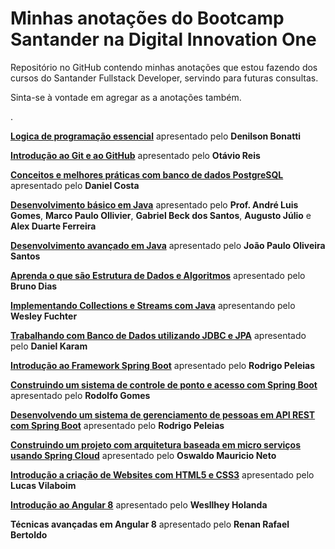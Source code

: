 # Minhas anotações do Bootcamp Santander na Digital Innovation One



Repositório no GitHub contendo minhas anotações que estou fazendo dos cursos do Santander Fullstack Developer, servindo para futuras consultas.

Sinta-se à vontade em agregar as a anotações também. 

.

**[Logica de programação essencial](https://github.com/DavidRufino/Minhas-Anotacoes-Santander-Bootcamp/tree/master/00%20Logica%20de%20programacao%20essencial)** apresentado pelo **Denilson Bonatti**

**[Introdução ao Git e ao GitHub](https://github.com/DavidRufino/Minhas-Anotacoes-Santander-Bootcamp/tree/master/01%20Introducao%20ao%20Git%20e%20ao%20Github)** apresentado pelo **Otávio Reis**

**[Conceitos e melhores práticas com banco de dados PostgreSQL](https://github.com/DavidRufino/Minhas-Anotacoes-Santander-Bootcamp/tree/master/02%20Conceitos%20e%20melhores%20praticas%20com%20bancos%20de%20dados%20PostgreeSQL)** apresentado pelo **Daniel Costa**

**[Desenvolvimento básico em Java](https://github.com/DavidRufino/Minhas-Anotacoes-Santander-Bootcamp/tree/master/03%20Desenvolvimento%20b%C3%A1sico%20em%20Java)** apresentado pelo **Prof. André Luis Gomes**, **Marco Paulo Ollivier**, **Gabriel Beck dos Santos**, **Augusto Júlio** e **Alex Duarte Ferreira**

**[Desenvolvimento avançado em Java](https://github.com/DavidRufino/Minhas-Anotacoes-Santander-Bootcamp/tree/master/04%20Desenvolvimento%20avan%C3%A7ado%20em%20Java)** apresentado pelo **João Paulo Oliveira Santos**

**[Aprenda o que são Estrutura de Dados e Algoritmos](https://github.com/DavidRufino/Minhas-Anotacoes-Santander-Bootcamp/tree/master/05%20Aprenda%20o%20que%20s%C3%A3o%20Estrutura%20de%20Dados%20e%20Algoritmos)** apresentado pelo **Bruno Dias**

**[Implementando Collections e Streams com Java](https://github.com/DavidRufino/Minhas-Anotacoes-Santander-Bootcamp/tree/master/06%20Implementando%20Collections%20e%20Streams%20com%20Java)** apresentando pelo **Wesley Fuchter**

**[Trabalhando com Banco de Dados utilizando JDBC e JPA](https://github.com/DavidRufino/Minhas-Anotacoes-Santander-Bootcamp/tree/master/07%20trabalhando%20com%20Banco%20de%20Dados%20utilizando%20JDBC%20e%20JPA)** apresentado pelo **Daniel Karam**

**[Introdução ao Framework Spring Boot](https://github.com/DavidRufino/Minhas-Anotacoes-Santander-Bootcamp/tree/master/08%20Introdu%C3%A7%C3%A3o%20ao%20Framework%20Spring%20Boot)** apresentado pelo **Rodrigo Peleias**

**[Construindo um sistema de controle de ponto e acesso com Spring Boot](https://github.com/DavidRufino/Minhas-Anotacoes-Santander-Bootcamp/tree/master/09%20Dicas%20da%20Construcao%20do%20sistema%20de%20controle)** apresentado pelo **Rodolfo Gomes**

**[Desenvolvendo um sistema de gerenciamento de pessoas em API REST com Spring Boot](https://github.com/DavidRufino/Minhas-Anotacoes-Santander-Bootcamp/tree/master/10%20Dicas%20de%20Desenvolvimento%20de%20API%20REST%20com%20Spring%20Boot)** apresentado pelo **Rodrigo Peleias**

**[Construindo um projeto com arquitetura baseada em micro serviços usando Spring Cloud](https://github.com/DavidRufino/Minhas-Anotacoes-Santander-Bootcamp/tree/master/11%20Dicas%20de%20Projeto%20Arquitetura%20microservico%20usando%20Spring%20Cloud)** apresentado pelo **Oswaldo Mauricio Neto**

**[Introdução a criação de Websites com HTML5 e CSS3](https://github.com/DavidRufino/Minhas-Anotacoes-Santander-Bootcamp/tree/master/12%20Introdu%C3%A7%C3%A3o%20a%20cria%C3%A7%C3%A3o%20de%20websites%20com%20HTML5%20e%20CSS3)** apresentado pelo **Lucas Vilaboim**

**[Introdução ao Angular 8](https://github.com/DavidRufino/Minhas-Anotacoes-Santander-Bootcamp/tree/master/13%20Introdu%C3%A7%C3%A3o%20ao%20Angular%208)** apresentado pelo **Wesllhey Holanda**

**Técnicas avançadas em Angular 8** apresentado pelo **Renan Rafael Bertoldo**


